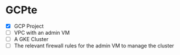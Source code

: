 # GCPte

- [x]  GCP Project
- [ ]  VPC with an admin VM
- [ ]  A GKE Cluster
- [ ]  The relevant firewall rules for the admin VM to manage the cluster